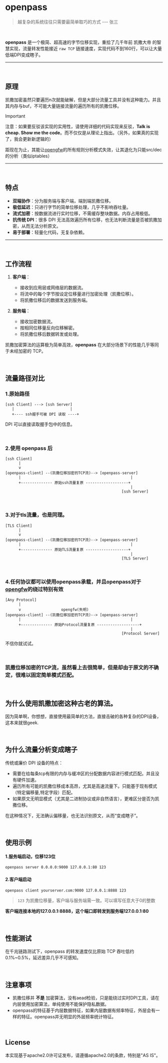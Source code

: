 
# openpass

> 越复杂的系统往往只需要最简单取巧的方式 --- 张三

<br>

**openpass** 是一个极简、超高速的字节位移实现，重拾了几千年前 凯撒大帝 的智慧实现，流量转发性能接近 `raw TCP` 链接速度，实现代码不到160行，可以让大量低端DPI变成瞎子。

---

<br>

## 原理
凯撒加密虽然只要遍历n次就能破解，但是大部分流量工具并没有这种能力。并且其内存与buf，不可能大量链接流量的遍历所有的凯撒位移。

> [!IMPORTANT]  
> 注意：如果要反驳该实现的实用性，请使用详细的代码实现来反驳，**Talk is cheap. Show me the code**。而不仅仅是从理论上指出。（另外，如果真的实现了，我会更新新逻辑的）
> 
> 距现在为止，其能让[opengfw](https://github.com/apernet/OpenGFW)的所有规则分析模式失效，让其退化为只能src/dec的分析（类似iptables）

----

<br>

## 特点

- **双端协作**：分为服务端与客户端，端到端凯撒位移。
- **极低延迟**：只进行字节的简单位移处理，几乎不影响吞吐量。
- **流式加密**：按数据流进行实时位移，不需缓存整块数据。内存占用极低。
- **抗传统 DPI**：很多 DPI 无法高效遍历所有位移，也无法判断流量是否被凯撒加密，从而无法分析原文。
- **易于部署**：轻量化代码，无复杂依赖。

---

<br>

## 工作流程

1. **客户端**：
   - 接收到应用层或网络层的数据流。
   - 将流中的每个字节按设定位移量进行加密处理（凯撒位移）。
   - 将凯撒位移后的数据发送到服务端。

2. **服务端**：
   - 接收加密数据流。
   - 按相同位移量反向位移解密。
   - 将凯撒位移后数据转发或处理。

凯撒加密算法的运算极为简单高效，**openpass** 在大部分场景下的性能几乎等同于未经加密的 TCP。

<br>

## 流量路径对比

### 1.原始路径
```
[ssh Client] ---> [ssh Server]
   |                         |
   +---- ssh握手可被 DPI 读取 ----+
```

DPI 可以直接读取握手包中的信息。

<br>

### 2.使用 openpass 后

```
[ssh Client]
      |
      v
[openpass-client] --(凯撒位移加密的TCP流)--> [openpass-server]
      |                                                 |
      +-------------- 原始ssh流量复原 -------------------+
                                                        |
                                                    [ssh Server]
```

<br>

### 3.对于tls流量，也是同理。

```
[TLS Client]
      |
      v
[openpass-client] --(凯撒位移加密的TCP流)--> [openpass-server]
      |                                                 |
      +-------------- 原始TLS流量复原 -------------------+
                                                        |
                                                    [TLS Server]
```

<br>

### 4.任何协议都可以使用openpass承载，并且openpass对于[opengfw](https://github.com/apernet/OpenGFW)的绕过特别有效

```
[Any Protocol]
      |
      v                  opengfw(失明)
[openpass-client] --(凯撒位移加密的TCP流)--> [openpass-server]
      |                                                 |
      +-------------- 原始Protocol流量复原 -------------------+
                                                        |
                                                    [Protocol Server]
```

不信你就试试。

<br>

### 凯撒位移加密的TCP流，虽然看上去很简单，但是却由于原文的不确定，很难以固定简单模式匹配。


<br>

## 为什么使用凯撒加密这种古老的算法。

因为简单啊，你想想，直接使用最简单的方法，直接击破的各种复杂的DPI设备，这本来就很geek.


<br>

## 为什么流量分析变成瞎子

传统或廉价 DPI 设备的特点：
- 需要在给每条tcp有限的内存与缓冲区的分配数据内容进行模式匹配。并且没有硬件加速。
- 遍历所有可能的凯撒位移成本高昂，尤其是高速流量下。只能基于现有模式（特定偏移量,特定字段）匹配。
- 如果原文无明显模式（尤其是二进制协议或非自然语言），更难区分是否为凯撒位移。

在这种情况下，无法确认偏移量，也无法识别原文，从而“变成瞎子”。




<br>

## 使用示例

#### 1.服务端启动，位移123位
```bash
openpass server 0.0.0.0:9000 127.0.0.1:80 123
```

#### 2.客户端启动
```bash
openpass client yourserver.com:9000 127.0.0.1:8888 123
```

 >`123` 为凯撒位移量，客户端与服务端需一致。可以填写任意大于0的整数

**客户端连接本地的127.0.0.1:8888，这个端口即转发到服务端127.0.0.1:80**




<br>

## 性能测试

在千兆链路测试下，openpass 的转发速度仅比原始 TCP 吞吐低约 0.1%~0.5%，延迟差异几乎不可感知。



<br>

## 注意事项

- 凯撒位移并 **不是** 加密算法，没有aead检验，只是能绕过实时DPI工具，请在内层使用加密算法，单纯使用不能保护隐私数据。
- openpass的特征基于内层数据特征，如果内层数据有频率特征，外层会有一样的特征。openpass并无明显的外层频率统计特征。

<br>

## License
本实现基于apache2.0许可证发布，请遵循apache2.0的条款，特别是"AS IS"。
